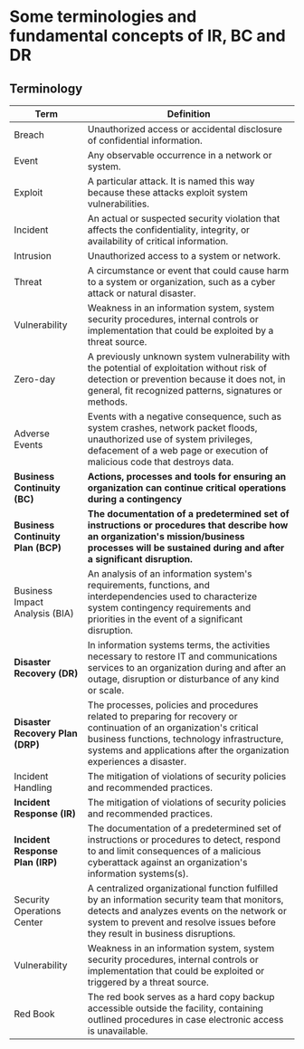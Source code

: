 # Some terminologies and fundamental concepts of IR, BC and DR

## Terminology
| Term | Definition |
| --- | --- |
| Breach | Unauthorized access or accidental disclosure of confidential information. |
| Event |Any observable occurrence in a network or system. |
| Exploit | A particular attack. It is named this way because these attacks exploit system vulnerabilities. |
| Incident | An actual or suspected security violation that affects the confidentiality, integrity, or availability of critical information. |
| Intrusion | Unauthorized access to a system or network. |
| Threat | A circumstance or event that could cause harm to a system or organization, such as a cyber attack or natural disaster. |
| Vulnerability | Weakness in an information system, system security procedures, internal controls or implementation that could be exploited by a threat source.  |
| Zero-day | A previously unknown system vulnerability with the potential of exploitation without risk of detection or prevention because it does not, in general, fit recognized patterns, signatures or methods. |
| Adverse Events |Events with a negative consequence, such as system crashes, network packet floods, unauthorized use of system privileges, defacement of a web page or execution of malicious code that destroys data. |
| **Business Continuity (BC)**| **Actions, processes and tools for ensuring an organization can continue critical operations during a contingency** |
| **Business Continuity Plan (BCP)** |**The documentation of a predetermined set of instructions or procedures that describe how an organization's mission/business processes will be sustained during and after a significant disruption.** |
| Business Impact Analysis (BIA) |An analysis of an information system's requirements, functions, and interdependencies used to characterize system contingency requirements and priorities in the event of a significant disruption.  |
| **Disaster Recovery (DR)** |In information systems terms, the activities necessary to restore IT and communications services to an organization during and after an outage, disruption or disturbance of any kind or scale. |
| **Disaster Recovery Plan (DRP)** |The processes, policies and procedures related to preparing for recovery or continuation of an organization's critical business functions, technology infrastructure, systems and applications after the organization experiences a disaster. |
| Incident Handling |The mitigation of violations of security policies and recommended practices. |
| **Incident Response (IR)** |The mitigation of violations of security policies and recommended practices. |
| **Incident Response Plan (IRP)** |The documentation of a predetermined set of instructions or procedures to detect, respond to and limit consequences of a malicious cyberattack against an organization's information systems(s).  |
| Security Operations Center |A centralized organizational function fulfilled by an information security team that monitors, detects and analyzes events on the network or system to prevent and resolve issues before they result in business disruptions. |
| Vulnerability |Weakness in an information system, system security procedures, internal controls or implementation that could be exploited or triggered by a threat source. |
| Red Book | The red book serves as a hard copy backup accessible outside the facility, containing outlined procedures in case electronic access is unavailable.
